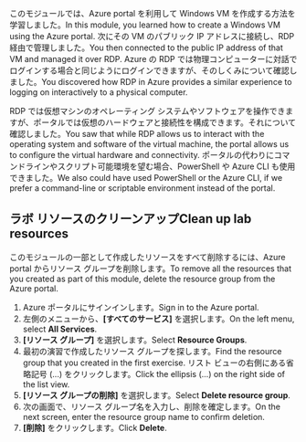 <span data-ttu-id="206db-101">このモジュールでは、Azure portal を利用して Windows VM を作成する方法を学習しました。</span><span class="sxs-lookup"><span data-stu-id="206db-101">In this module, you learned how to create a Windows VM using the Azure portal.</span></span> <span data-ttu-id="206db-102">次にその VM のパブリック IP アドレスに接続し、RDP 経由で管理しました。</span><span class="sxs-lookup"><span data-stu-id="206db-102">You then connected to the public IP address of that VM and managed it over RDP.</span></span> <span data-ttu-id="206db-103">Azure の RDP では物理コンピューターに対話でログインする場合と同じようにログインできますが、そのしくみについて確認しました。</span><span class="sxs-lookup"><span data-stu-id="206db-103">You discovered how RDP in Azure provides a similar experience to logging on interactively to a physical computer.</span></span>

<span data-ttu-id="206db-104">RDP では仮想マシンのオペレーティング システムやソフトウェアを操作できますが、ポータルでは仮想のハードウェアと接続性を構成できます。それについて確認しました。</span><span class="sxs-lookup"><span data-stu-id="206db-104">You saw that while RDP allows us to interact with the operating system and software of the virtual machine, the portal allows us to configure the virtual hardware and connectivity.</span></span> <span data-ttu-id="206db-105">ポータルの代わりにコマンドラインやスクリプト可能環境を望む場合、PowerShell や Azure CLI も使用できました。</span><span class="sxs-lookup"><span data-stu-id="206db-105">We also could have used PowerShell or the Azure CLI, if we prefer a command-line or scriptable environment instead of the portal.</span></span>

## <a name="clean-up-lab-resources"></a><span data-ttu-id="206db-106">ラボ リソースのクリーンアップ</span><span class="sxs-lookup"><span data-stu-id="206db-106">Clean up lab resources</span></span>

<span data-ttu-id="206db-107">このモジュールの一部として作成したリソースをすべて削除するには、Azure portal からリソース グループを削除します。</span><span class="sxs-lookup"><span data-stu-id="206db-107">To remove all the resources that you created as part of this module, delete the resource group from the Azure portal.</span></span>

1. <span data-ttu-id="206db-108">Azure ポータルにサインインします。</span><span class="sxs-lookup"><span data-stu-id="206db-108">Sign in to the Azure portal.</span></span>
1. <span data-ttu-id="206db-109">左側のメニューから、**[すべてのサービス]** を選択します。</span><span class="sxs-lookup"><span data-stu-id="206db-109">On the left menu, select **All Services**.</span></span>
1. <span data-ttu-id="206db-110">**[リソース グループ]** を選択します。</span><span class="sxs-lookup"><span data-stu-id="206db-110">Select **Resource Groups**.</span></span>
1. <span data-ttu-id="206db-111">最初の演習で作成したリソース グループを探します。</span><span class="sxs-lookup"><span data-stu-id="206db-111">Find the resource group that you created in the first exercise.</span></span> <span data-ttu-id="206db-112">リスト ビューの右側にある省略記号 (...) をクリックします。</span><span class="sxs-lookup"><span data-stu-id="206db-112">Click the ellipsis (...) on the right side of the list view.</span></span>
1. <span data-ttu-id="206db-113">**[リソース グループの削除]** を選択します。</span><span class="sxs-lookup"><span data-stu-id="206db-113">Select **Delete resource group**.</span></span>
1. <span data-ttu-id="206db-114">次の画面で、リソース グループ名を入力し、削除を確定します。</span><span class="sxs-lookup"><span data-stu-id="206db-114">On the next screen, enter the resource group name to confirm deletion.</span></span>
1. <span data-ttu-id="206db-115">**[削除]** をクリックします。</span><span class="sxs-lookup"><span data-stu-id="206db-115">Click **Delete**.</span></span>
